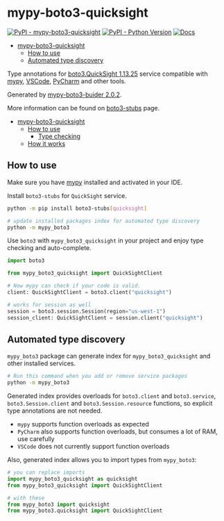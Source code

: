 # mypy-boto3-quicksight

[![PyPI - mypy-boto3-quicksight](https://img.shields.io/pypi/v/mypy-boto3-quicksight.svg?color=blue)](https://pypi.org/project/mypy-boto3-quicksight)
[![PyPI - Python Version](https://img.shields.io/pypi/pyversions/mypy-boto3-quicksight.svg?color=blue)](https://pypi.org/project/mypy-boto3-quicksight)
[![Docs](https://img.shields.io/readthedocs/mypy-boto3-builder.svg?color=blue)](https://mypy-boto3-builder.readthedocs.io/)

- [mypy-boto3-quicksight](#mypy-boto3-quicksight)
  - [How to use](#how-to-use)
  - [Automated type discovery](#automated-type-discovery)


Type annotations for
[boto3.QuickSight 1.13.25](https://boto3.amazonaws.com/v1/documentation/api/1.13.25/reference/services/quicksight.html#QuickSight) service
compatible with [mypy](https://github.com/python/mypy), [VSCode](https://code.visualstudio.com/),
[PyCharm](https://www.jetbrains.com/pycharm/) and other tools.

Generated by [mypy-boto3-buider 2.0.2](https://github.com/vemel/mypy_boto3_builder).

More information can be found on [boto3-stubs](https://pypi.org/project/boto3-stubs/) page.

- [mypy-boto3-quicksight](#mypy-boto3-quicksight)
  - [How to use](#how-to-use)
    - [Type checking](#type-checking)
  - [How it works](#how-it-works)

## How to use

Make sure you have [mypy](https://github.com/python/mypy) installed and activated in your IDE.

Install `boto3-stubs` for `QuickSight` service.

```bash
python -m pip install boto3-stubs[quicksight]

# update installed packages index for automated type discovery
python -m mypy_boto3
```

Use `boto3` with `mypy_boto3_quicksight` in your project and enjoy type checking and auto-complete.

```python
import boto3

from mypy_boto3_quicksight import QuickSightClient

# Now mypy can check if your code is valid.
client: QuickSightClient = boto3.client("quicksight")

# works for session as well
session = boto3.session.Session(region="us-west-1")
session_client: QuickSightClient = session.client("quicksight")

```

## Automated type discovery

`mypy_boto3` package can generate index for `mypy_boto3_quicksight` and other installed services.

```bash
# Run this command when you add or remove service packages
python -m mypy_boto3
```

Generated index provides overloads for `boto3.client` and `boto3.service`,
`boto3.Session.client` and `boto3.Session.resource` functions,
so explicit type annotations are not needed.

- `mypy` supports function overloads as expected
- `PyCharm` also supports function overloads, but consumes a lot of RAM, use carefully
- `VSCode` does not currently support function overloads

Also, generated index allows you to import types from `mypy_boto3`:

```python
# you can replace imports
import mypy_boto3_quicksight as quicksight
from mypy_boto3_quicksight import QuickSightClient

# with these
from mypy_boto3 import quicksight
from mypy_boto3.quicksight import QuickSightClient
```